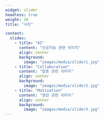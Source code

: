 ```yaml
---
widget: slider
headless: true
weight: 10
title: "사진"

content:
  slides:
    - title: "AI"
      content: "인공지능 관련 이미지"
      align: center
      background:
        image: "images/media/slider1.jpg"
    - title: "Collaboration"
      content: "합동 관련 이미지"
      align: center
      background:
        image: "images/media/slider2.jpg"
    - title: "Motivation"
      content: "영감 관련 이미지"
      align: center
      background:
        image: "images/media/slider3.jpg"
---
```

